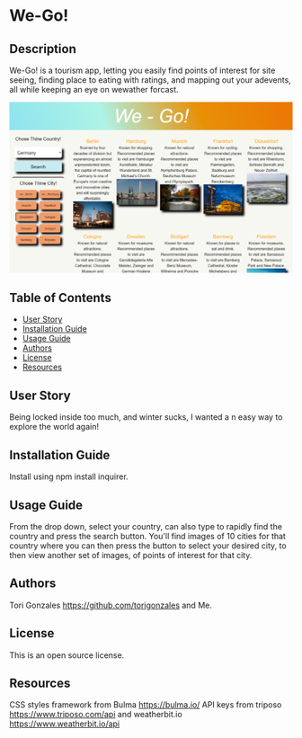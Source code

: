 
# We-Go!

## Description
We-Go! is a tourism app, letting you easily find points of interest for site seeing, finding place to eating with ratings, and mapping out your adevents, all while keeping an eye on wewather forcast.

<img src="https://raw.githubusercontent.com/CastroOlympias/Best-Tours/main/screenshot.png"/>

## Table of Contents
- [User Story](#Story)
- [Installation Guide](#Installation)
- [Usage Guide](#Usage)
- [Authors](#Authors)
- [License](#License)
- [Resources](#Resources)

## User Story
Being locked inside too much, and winter sucks, I wanted a n easy way to explore the world again!

## Installation Guide
Install using npm install inquirer.

## Usage Guide
From the drop down, select your country, can also type to rapidly find the country and press the search button. You'll find images of 10 cities for that country where you can then press the button to select your desired city, to then view another set of images, of points of interest for that city.

## Authors
Tori Gonzales https://github.com/torigonzales and Me.

## License
This is an open source license.

## Resources
CSS styles framework from Bulma https://bulma.io/  API keys from triposo https://www.triposo.com/api and weatherbit.io https://www.weatherbit.io/api

